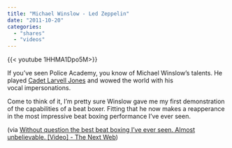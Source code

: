 ```yaml
---
title: "Michael Winslow - Led Zeppelin"
date: "2011-10-20"
categories:
  - "shares"
  - "videos"
---
```


<div style="width: 70vw;">{{< youtube 1HHMA1Dpo5M>}}</div>

If you’ve seen Police Academy, you know of Michael Winslow’s talents. He played [Cadet Larvell Jones](http://www.google.com/search?gcx=w&q=Cadet+Larvell+Jones&um=1&ie=UTF-8&hl=en&tbm=isch&source=og&sa=N&tab=wi&biw=1269&bih=1079) and wowed the world with his vocal impersonations.

Come to think of it, I’m pretty sure Winslow gave me my first demonstration of the capabilities of a beat boxer. Fitting that he now makes a reapperance in the most impressive beat boxing performance I’ve ever seen.

(via [Without question the best beat boxing I’ve ever seen. Almost unbelievable. \[Video\] - The Next Web](http://thenextweb.com/shareables/2011/10/19/without-question-the-best-beat-boxing-ive-ever-seen-almost-unbelievable-video/))
